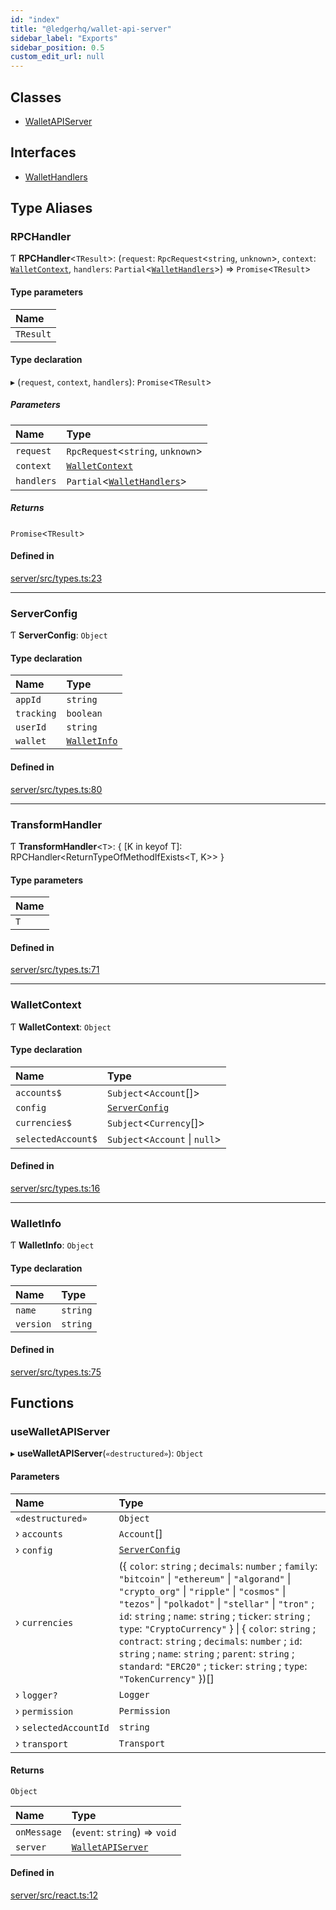 ```yaml
---
id: "index"
title: "@ledgerhq/wallet-api-server"
sidebar_label: "Exports"
sidebar_position: 0.5
custom_edit_url: null
---
```


## Classes

- [WalletAPIServer](classes/WalletAPIServer.md)

## Interfaces

- [WalletHandlers](interfaces/WalletHandlers.md)

## Type Aliases

### RPCHandler

Ƭ **RPCHandler**<`TResult`\>: (`request`: `RpcRequest`<`string`, `unknown`\>, `context`: [`WalletContext`](#walletcontext), `handlers`: `Partial`<[`WalletHandlers`](interfaces/WalletHandlers.md)\>) => `Promise`<`TResult`\>

#### Type parameters

| Name |
| :------ |
| `TResult` |

#### Type declaration

▸ (`request`, `context`, `handlers`): `Promise`<`TResult`\>

##### Parameters

| Name | Type |
| :------ | :------ |
| `request` | `RpcRequest`<`string`, `unknown`\> |
| `context` | [`WalletContext`](#walletcontext) |
| `handlers` | `Partial`<[`WalletHandlers`](interfaces/WalletHandlers.md)\> |

##### Returns

`Promise`<`TResult`\>

#### Defined in

[server/src/types.ts:23](https://github.com/LedgerHQ/wallet-api/blob/main/packages/server/src/types.ts#L23)

___

### ServerConfig

Ƭ **ServerConfig**: `Object`

#### Type declaration

| Name | Type |
| :------ | :------ |
| `appId` | `string` |
| `tracking` | `boolean` |
| `userId` | `string` |
| `wallet` | [`WalletInfo`](#walletinfo) |

#### Defined in

[server/src/types.ts:80](https://github.com/LedgerHQ/wallet-api/blob/main/packages/server/src/types.ts#L80)

___

### TransformHandler

Ƭ **TransformHandler**<`T`\>: { [K in keyof T]: RPCHandler<ReturnTypeOfMethodIfExists<T, K\>\> }

#### Type parameters

| Name |
| :------ |
| `T` |

#### Defined in

[server/src/types.ts:71](https://github.com/LedgerHQ/wallet-api/blob/main/packages/server/src/types.ts#L71)

___

### WalletContext

Ƭ **WalletContext**: `Object`

#### Type declaration

| Name | Type |
| :------ | :------ |
| `accounts$` | `Subject`<`Account`[]\> |
| `config` | [`ServerConfig`](#serverconfig) |
| `currencies$` | `Subject`<`Currency`[]\> |
| `selectedAccount$` | `Subject`<`Account` \| ``null``\> |

#### Defined in

[server/src/types.ts:16](https://github.com/LedgerHQ/wallet-api/blob/main/packages/server/src/types.ts#L16)

___

### WalletInfo

Ƭ **WalletInfo**: `Object`

#### Type declaration

| Name | Type |
| :------ | :------ |
| `name` | `string` |
| `version` | `string` |

#### Defined in

[server/src/types.ts:75](https://github.com/LedgerHQ/wallet-api/blob/main/packages/server/src/types.ts#L75)

## Functions

### useWalletAPIServer

▸ **useWalletAPIServer**(`«destructured»`): `Object`

#### Parameters

| Name | Type |
| :------ | :------ |
| `«destructured»` | `Object` |
| › `accounts` | `Account`[] |
| › `config` | [`ServerConfig`](#serverconfig) |
| › `currencies` | ({ `color`: `string` ; `decimals`: `number` ; `family`: ``"bitcoin"`` \| ``"ethereum"`` \| ``"algorand"`` \| ``"crypto_org"`` \| ``"ripple"`` \| ``"cosmos"`` \| ``"tezos"`` \| ``"polkadot"`` \| ``"stellar"`` \| ``"tron"`` ; `id`: `string` ; `name`: `string` ; `ticker`: `string` ; `type`: ``"CryptoCurrency"``  } \| { `color`: `string` ; `contract`: `string` ; `decimals`: `number` ; `id`: `string` ; `name`: `string` ; `parent`: `string` ; `standard`: ``"ERC20"`` ; `ticker`: `string` ; `type`: ``"TokenCurrency"``  })[] |
| › `logger?` | `Logger` |
| › `permission` | `Permission` |
| › `selectedAccountId` | `string` |
| › `transport` | `Transport` |

#### Returns

`Object`

| Name | Type |
| :------ | :------ |
| `onMessage` | (`event`: `string`) => `void` |
| `server` | [`WalletAPIServer`](classes/WalletAPIServer.md) |

#### Defined in

[server/src/react.ts:12](https://github.com/LedgerHQ/wallet-api/blob/main/packages/server/src/react.ts#L12)

